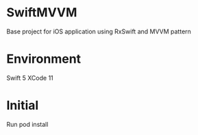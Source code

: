 # SwiftMVVM
Base project for iOS application using RxSwift and MVVM pattern

# Environment
Swift 5
XCode 11

# Initial
Run pod install